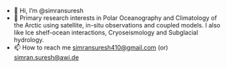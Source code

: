 - 👋 Hi, I’m @simransuresh
- 👀 Primary research interests in Polar Oceanography and Climatology of the Arctic using satellite, in-situ observations and coupled models. I also like Ice shelf-ocean interactions, Cryoseismology and Subglacial hydrology.
- 📫 How to reach me simransuresh410@gmail.com (or) simran.suresh@awi.de

<!---
simransuresh/simransuresh is a ✨ special ✨ repository because its `README.md` (this file) appears on your GitHub profile.
You can click the Preview link to take a look at your changes.
--->

